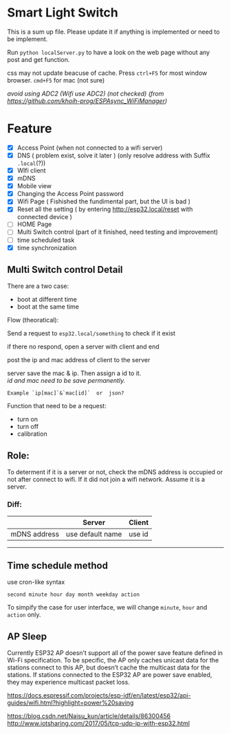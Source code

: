 # Smart Light Switch
This is a sum up file. Please update it if anything is implemented or need to be implement.

Run `python localServer.py` to have a look on the web page without any post and get function.

css may not update beacuse of cache. Press `ctrl+F5` for most window browser. `cmd+F5` for mac (not sure)

*avoid using ADC2 (Wifi use ADC2) (not checked) (from https://github.com/khoih-prog/ESPAsync_WiFiManager)*

# Feature

- [x] Access Point (when not connected to a wifi server)
- [x] DNS ( problem exist, solve it later ) (only resolve address with Suffix `.local`(?))
- [x] WIfi client
- [x] mDNS
- [x] Mobile view
- [x] Changing the Access Point password
- [x] Wifi Page ( Fishished the fundimental part, but the UI is bad )
- [x] Reset all the setting ( by entering http://esp32.local/reset with connected device )
- [ ] HOME Page
- [ ] Multi Switch control (part of it finished, need testing and improvement)
- [ ] time scheduled task
- [x] time synchronization

## Multi Switch control Detail
There are a two case:
- boot at different time
- boot at the same time

Flow (theoratical):

Send a request to `esp32.local/something` to check if it exist

if there no respond, open a server with client and end

post the ip and mac address of client to the server

server save the mac & ip. Then assign a id to it.<br>*id and mac need to be save permanently.*

    Example `ip[mac]`&`mac[id]`  or  json?

Function that need to be a request:
- turn on
- turn off
- calibration

## Role:
To determent if it is a server or not, check the mDNS address is occupied or not after connect to wifi.
If it did not join a wifi network. Assume it is a server.
### Diff:
||Server|Client|
|---|---|---|
|mDNS address|use default name|use id|

---

## Time schedule method
use cron-like syntax
```
second minute hour day month weekday action
```
To simpify the case for user interface, we will change `minute`, `hour` and `action` only.

## AP Sleep
Currently ESP32 AP doesn’t support all of the power save feature defined in Wi-Fi specification. To be specific, the AP only caches unicast data for the stations connect to this AP, but doesn’t cache the multicast data for the stations. If stations connected to the ESP32 AP are power save enabled, they may experience multicast packet loss.

https://docs.espressif.com/projects/esp-idf/en/latest/esp32/api-guides/wifi.html?highlight=power%20saving


https://blog.csdn.net/Naisu_kun/article/details/86300456
http://www.iotsharing.com/2017/05/tcp-udp-ip-with-esp32.html
